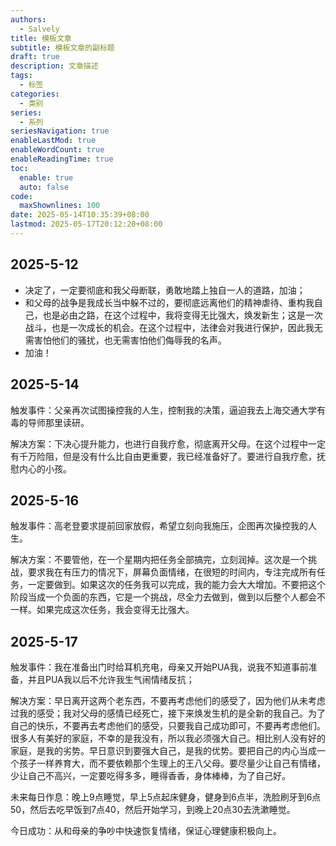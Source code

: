 ```yaml
---
authors:
  - Salvely
title: 模板文章
subtitle: 模板文章的副标题
draft: true
description: 文章描述
tags:
  - 标签
categories:
  - 类别
series:
  - 系列
seriesNavigation: true
enableLastMod: true
enableWordCount: true
enableReadingTime: true
toc:
  enable: true
  auto: false
code:
  maxShownlines: 100
date: 2025-05-14T10:35:39+08:00
lastmod: 2025-05-17T20:12:20+08:00
---
```


<!--more-->

## 2025-5-12

- 决定了，一定要彻底和我父母断联，勇敢地踏上独自一人的道路，加油；
- 和父母的战争是我成长当中躲不过的，要彻底远离他们的精神虐待、重构我自己，也是必由之路，在这个过程中，我将变得无比强大，焕发新生；这是一次战斗，也是一次成长的机会。在这个过程中，法律会对我进行保护，因此我无需害怕他们的骚扰，也无需害怕他们侮辱我的名声。
- 加油！

## 2025-5-14

触发事件：父亲再次试图操控我的人生，控制我的决策，逼迫我去上海交通大学有毒的导师那里读研。

解决方案：下决心提升能力，也进行自我疗愈，彻底离开父母。在这个过程中一定有千万险阻，但是没有什么比自由更重要，我已经准备好了。要进行自我疗愈，抚慰内心的小孩。

## 2025-5-16

触发事件：高老登要求提前回家放假，希望立刻向我施压，企图再次操控我的人生。

解决方案：不要管他，在一个星期内把任务全部搞完，立刻润掉。这次是一个挑战，要求我在有压力的情况下，屏幕负面情绪，在很短的时间内，专注完成所有任务，一定要做到。如果这次的任务我可以完成，我的能力会大大增加。不要把这个阶段当成一个负面的东西，它是一个挑战，尽全力去做到，做到以后整个人都会不一样。如果完成这次任务，我会变得无比强大。

## 2025-5-17

触发事件：我在准备出门时给耳机充电，母亲又开始PUA我，说我不知道事前准备，并且PUA我以后不允许我生气闹情绪反抗；

解决方案：早日离开这两个老东西，不要再考虑他们的感受了，因为他们从未考虑过我的感受；我对父母的感情已经死亡，接下来焕发生机的是全新的我自己。为了自己的快乐，不要再去考虑他们的感受，只要我自己成功即可，不要再考虑他们。很多人有美好的家庭，不幸的是我没有，所以我必须强大自己。相比别人没有好的家庭，是我的劣势。早日意识到要强大自己，是我的优势。要把自己的内心当成一个孩子一样养育大，而不要依赖那个生理上的王八父母。要尽量少让自己有情绪，少让自己不高兴，一定要吃得多多，睡得香香，身体棒棒，为了自己好。

未来每日作息：晚上9点睡觉，早上5点起床健身，健身到6点半，洗脸刷牙到6点50，然后去吃早饭到7点40，然后开始学习，到晚上20点30去洗漱睡觉。

今日成功：从和母亲的争吵中快速恢复情绪，保证心理健康积极向上。
